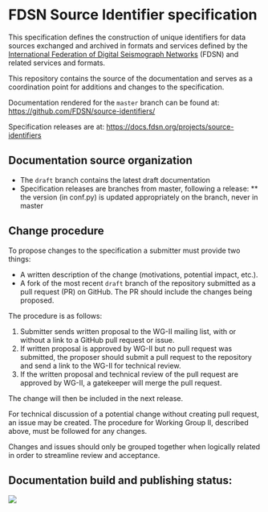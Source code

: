 # FDSN Source Identifier specification

This specification defines the construction of unique identifiers for data sources exchanged and archived in formats and services defined by the [International Federation of Digital Seismograph Networks](https://www.fdsn.org/) (FDSN) and related services and formats.

This repository contains the source of the documentation and serves as a coordination point for additions and changes to the specification.

Documentation rendered for the `master` branch can be found at: https://github.com/FDSN/source-identifiers/

Specification releases are at: https://docs.fdsn.org/projects/source-identifiers

## Documentation source organization

* The `draft` branch contains the latest draft documentation
* Specification releases are branches from master, following a release:
** the version (in conf.py) is updated appropriately on the branch, never in master

## Change procedure

To propose changes to the specification a submitter must provide two things:

* A written description of the change (motivations, potential impact, etc.).
* A fork of the most recent `draft` branch of the repository submitted as a pull request (PR) on GitHub.  The PR should include the changes being proposed.

The procedure is as follows:

1. Submitter sends written proposal to the WG-II mailing list, with or without a link to a GitHub pull request or issue.
2. If written proposal is approved by WG-II but no pull request was submitted, the proposer should submit a pull request to the repository and send a link to the WG-II for technical review.
3. If the written proposal and technical review of the pull request are approved by WG-II, a gatekeeper will merge the pull request.

The change will then be included in the next release.

For technical discussion of a potential change without creating pull request,
an issue may be created.  The procedure for Working Group II,
described above, must be followed for any changes.

Changes and issues should only be grouped together when logically
related in order to streamline review and acceptance.

## Documentation build and publishing status:
![](http://docs.fdsn.org/projects/source-identifiers/en/latest/?badge=latest)

